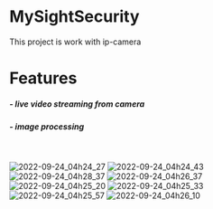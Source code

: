 # MySightSecurity

This project is work with ip-camera

<h1>Features</h1>
<h5>- live video streaming from camera</h5>
<h5>- image processing</h5>
<br>

![2022-09-24_04h24_27](https://user-images.githubusercontent.com/113958064/192096251-2889445e-1b76-498f-a133-124c3833851a.png)
![2022-09-24_04h24_43](https://user-images.githubusercontent.com/113958064/192096284-80d60627-ebef-46a5-a1f6-ee186f5ccff7.png)
![2022-09-24_04h28_37](https://user-images.githubusercontent.com/113958064/192096325-838131bb-a728-427c-a3c9-aad6c1092135.png)
![2022-09-24_04h26_37](https://user-images.githubusercontent.com/113958064/192096316-271a0db4-273b-4868-91ec-00582a61a784.png)
![2022-09-24_04h25_20](https://user-images.githubusercontent.com/113958064/192096291-5cd39e61-759b-476c-bc50-02606018aa99.png)
![2022-09-24_04h25_33](https://user-images.githubusercontent.com/113958064/192096295-cd660568-531f-4df3-a4cd-1ed1d5e94674.png)
![2022-09-24_04h25_57](https://user-images.githubusercontent.com/113958064/192096305-1fa9b7ae-6ebb-458c-9001-3b37b6f0c6cc.png)
![2022-09-24_04h26_10](https://user-images.githubusercontent.com/113958064/192096311-54ae10df-738b-4b65-9db7-81d8ee64d086.png)

